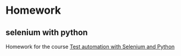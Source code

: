 # Homework
## **selenium with python**
Homework for the course [Test automation with Selenium and Python](https://stepik.org/course/575/syllabus)
